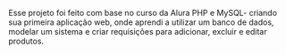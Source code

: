 Esse projeto foi feito com base no curso da Alura PHP e MySQL- criando sua primeira aplicação web, onde aprendi a utilizar um banco de dados, modelar um sistema e criar requisições para adicionar, excluir e editar produtos.
